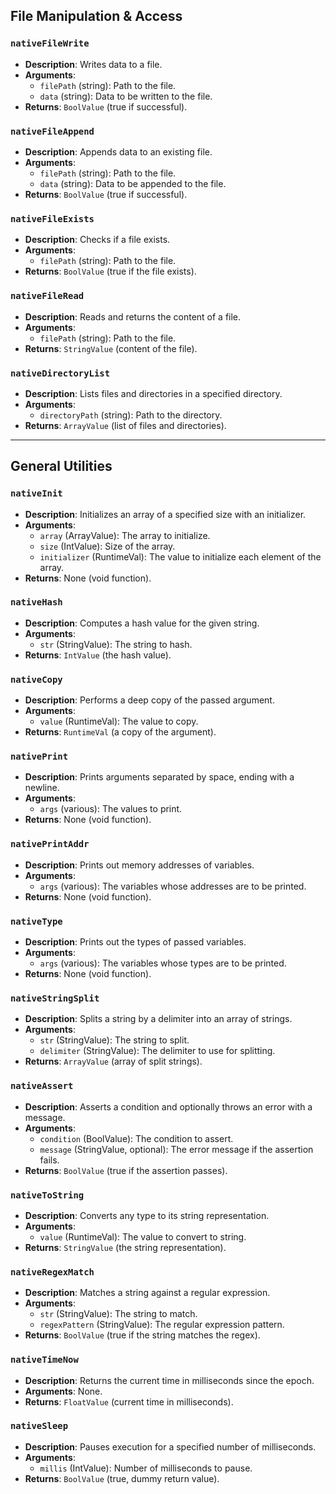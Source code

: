 ## File Manipulation & Access

### `nativeFileWrite`
- **Description**: Writes data to a file.
- **Arguments**:
  - `filePath` (string): Path to the file.
  - `data` (string): Data to be written to the file.
- **Returns**: `BoolValue` (true if successful).

### `nativeFileAppend`
- **Description**: Appends data to an existing file.
- **Arguments**:
  - `filePath` (string): Path to the file.
  - `data` (string): Data to be appended to the file.
- **Returns**: `BoolValue` (true if successful).

### `nativeFileExists`
- **Description**: Checks if a file exists.
- **Arguments**:
  - `filePath` (string): Path to the file.
- **Returns**: `BoolValue` (true if the file exists).

### `nativeFileRead`
- **Description**: Reads and returns the content of a file.
- **Arguments**:
  - `filePath` (string): Path to the file.
- **Returns**: `StringValue` (content of the file).

### `nativeDirectoryList`
- **Description**: Lists files and directories in a specified directory.
- **Arguments**:
  - `directoryPath` (string): Path to the directory.
- **Returns**: `ArrayValue` (list of files and directories).

---

## General Utilities

### `nativeInit`
- **Description**: Initializes an array of a specified size with an initializer.
- **Arguments**:
  - `array` (ArrayValue): The array to initialize.
  - `size` (IntValue): Size of the array.
  - `initializer` (RuntimeVal): The value to initialize each element of the array.
- **Returns**: None (void function).

### `nativeHash`
- **Description**: Computes a hash value for the given string.
- **Arguments**:
  - `str` (StringValue): The string to hash.
- **Returns**: `IntValue` (the hash value).

### `nativeCopy`
- **Description**: Performs a deep copy of the passed argument.
- **Arguments**:
  - `value` (RuntimeVal): The value to copy.
- **Returns**: `RuntimeVal` (a copy of the argument).

### `nativePrint`
- **Description**: Prints arguments separated by space, ending with a newline.
- **Arguments**:
  - `args` (various): The values to print.
- **Returns**: None (void function).

### `nativePrintAddr`
- **Description**: Prints out memory addresses of variables.
- **Arguments**:
  - `args` (various): The variables whose addresses are to be printed.
- **Returns**: None (void function).

### `nativeType`
- **Description**: Prints out the types of passed variables.
- **Arguments**:
  - `args` (various): The variables whose types are to be printed.
- **Returns**: None (void function).

### `nativeStringSplit`
- **Description**: Splits a string by a delimiter into an array of strings.
- **Arguments**:
  - `str` (StringValue): The string to split.
  - `delimiter` (StringValue): The delimiter to use for splitting.
- **Returns**: `ArrayValue` (array of split strings).

### `nativeAssert`
- **Description**: Asserts a condition and optionally throws an error with a message.
- **Arguments**:
  - `condition` (BoolValue): The condition to assert.
  - `message` (StringValue, optional): The error message if the assertion fails.
- **Returns**: `BoolValue` (true if the assertion passes).

### `nativeToString`
- **Description**: Converts any type to its string representation.
- **Arguments**:
  - `value` (RuntimeVal): The value to convert to string.
- **Returns**: `StringValue` (the string representation).

### `nativeRegexMatch`
- **Description**: Matches a string against a regular expression.
- **Arguments**:
  - `str` (StringValue): The string to match.
  - `regexPattern` (StringValue): The regular expression pattern.
- **Returns**: `BoolValue` (true if the string matches the regex).

### `nativeTimeNow`
- **Description**: Returns the current time in milliseconds since the epoch.
- **Arguments**: None.
- **Returns**: `FloatValue` (current time in milliseconds).

### `nativeSleep`
- **Description**: Pauses execution for a specified number of milliseconds.
- **Arguments**:
  - `millis` (IntValue): Number of milliseconds to pause.
- **Returns**: `BoolValue` (true, dummy return value).
